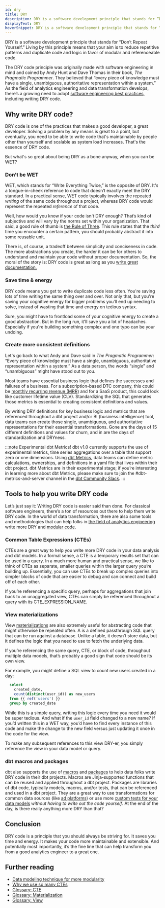 ```yaml
---
id: dry
title: DRY
description: DRY is a software development principle that stands for “Don’t Repeat Yourself.” Living by this principle means that your aim is to reduce repetitive patterns and code.
displayText: DRY  
hoverSnippet: DRY is a software development principle that stands for “Don’t Repeat Yourself.” Living by this principle means that your aim is to reduce repetitive patterns and duplicate code and logic in favor of modular and referenceable code.
---
```


<head>
  <title>What is DRY? Hint: It makes for great code - dbt Labs</title>
</head>

DRY is a software development principle that stands for “Don’t Repeat Yourself.” Living by this principle means that your aim is to reduce repetitive patterns and duplicate code and logic in favor of modular and referenceable code.

The DRY code principle was originally made with software engineering in mind and coined by Andy Hunt and Dave Thomas in their book, _The Pragmatic Programmer_. They believed that “every piece of knowledge must have a single, unambiguous, authoritative representation within a system.” As the field of analytics engineering and data transformation develops, there’s a growing need to adopt [software engineering best practices](https://www.getdbt.com/product/what-is-dbt/), including writing DRY code.

## Why write DRY code?

DRY code is one of the practices that makes a good developer, a great developer. Solving a problem by any means is great to a point, but eventually, you need to be able to write code that's maintainable by people other than yourself and scalable as system load increases. That's the essence of DRY code.

But what's so great about being DRY as a bone anyway, when you can be WET?

### Don’t be WET

WET, which stands for “Write Everything Twice,” is the opposite of DRY. It's a tongue-in-cheek reference to code that doesn’t exactly meet the DRY standard. In a practical sense, WET code typically involves the repeated _writing_ of the same code throughout a project, whereas DRY code would represent the repeated _reference_ of that code.

Well, how would you know if your code isn't DRY enough? That’s kind of subjective and will vary by the norms set within your organization. That said, a good rule of thumb is [the Rule of Three](https://en.wikipedia.org/wiki/Rule_of_three_(writing)#:~:text=The%20rule%20of%20three%20is,or%20effective%20than%20other%20numbers.). This rule states that the _third_ time you encounter a certain pattern, you should probably abstract it into some reusable unit.

There is, of course, a tradeoff between simplicity and conciseness in code. The more abstractions you create, the harder it can be for others to understand and maintain your code without proper documentation. So, the moral of the story is: DRY code is great as long as you [write great documentation.](https://docs.getdbt.com/docs/building-a-dbt-project/documentation)

### Save time & energy

DRY code means you get to write duplicate code less often. You're saving lots of time writing the same thing over and over. Not only that, but you're saving your cognitive energy for bigger problems you'll end up needing to solve, instead of wasting that time and energy on tedious syntax.

Sure, you might have to frontload some of your cognitive energy to create a good abstraction. But in the long run, it'll save you a lot of headaches. Especially if you're building something complex and one typo can be your undoing.

### Create more consistent definitions

Let's go back to what Andy and Dave said in _The Pragmatic Programmer_: “Every piece of knowledge must have a single, unambiguous, authoritative representation within a system.” As a data person, the words “single” and “unambiguous” might have stood out to you.

Most teams have essential business logic that defines the successes and failures of a business. For a subscription-based DTC company, this could be [monthly recurring revenue (MRR)](https://www.getdbt.com/blog/modeling-subscription-revenue/) and for a SaaS product, this could look like customer lifetime value (CLV). Standardizing the SQL that generates those metrics is essential to creating consistent definitions and values.

By writing DRY definitions for key business logic and metrics that are referenced throughout a dbt project and/or BI (business intelligence) tool, data teams can create those single, unambiguous, and authoritative representations for their essential transformations. Gone are the days of 15 different definitions and values for churn, and in are the days of standardization and DRYness.

:::note Experimental dbt Metrics!
dbt v1.0 currently supports the use of experimental metrics, time series aggregations over a table that support zero or one dimensions. Using [dbt Metrics](https://docs.getdbt.com/docs/building-a-dbt-project/metrics), data teams can define metric calculations, ownerships, and definitions in a yaml file that lives within their dbt project. dbt Metrics are in their experimental stage; if you’re interesting in learning more about dbt Metrics, please make sure to join the #dbt-metrics-and-server channel in the [dbt Community Slack](https://www.getdbt.com/community/join-the-community/).
:::

## Tools to help you write DRY code

Let’s just say it: Writing DRY code is easier said than done. For classical software engineers, there’s a ton of resources out there to help them write DRY code. In the world of data transformation, there are also some tools and methodologies that can help folks in [the field of analytics engineering](https://www.getdbt.com/what-is-analytics-engineering/) write more DRY and [modular code](https://www.getdbt.com/analytics-engineering/modular-data-modeling-technique/).


###  Common Table Expressions (CTEs)

<Term id="cte">CTEs</Term> are a great way to help you write more DRY code in your data analysis and dbt models. In a formal sense, a CTE is a temporary results set that can be used in a query. In a much more human and practical sense, we like to think of CTEs as separate, smaller queries within the larger query you’re building up. Essentially, you can use CTEs to break up complex queries into simpler blocks of code that are easier to debug and can connect and build off of each other.

If you’re referencing a specific query, perhaps for aggregations that join back to an unaggregated view, CTEs can simply be referenced throughout a query with its CTE_EXPRESSION_NAME.


### View materializations

View [materializations](https://docs.getdbt.com/docs/building-a-dbt-project/building-models/materializations) are also extremely useful for abstracting code that might otherwise be repeated often. A <Term id="view" /> is a defined passthrough SQL query that can be run against a database. Unlike a table, it doesn’t store data, but it defines the logic that you need to use to fetch the underlying data.

If you’re referencing the same query, CTE, or block of code, throughout multiple data models, that’s probably a good sign that code should be its own view.

For example, you might define a SQL view to count new users created in a day:

```sql
  select
    created_date,
    count(distinct(user_id)) as new_users
  from {{ ref('users') }}
  group by created_date
```

While this is a simple query, writing this logic every time you need it would be super tedious. And what if the `user_id` field changed to a new name? If you’d written this in a WET way, you’d have to find every instance of this code and make the change to the new field versus just updating it once in the code for the view.

To make any subsequent references to this view DRY-er, you simply reference the view in your data model or query.

### dbt macros and packages

dbt also supports the use of [macros](/docs/build/jinja-macros) and [packages](https://docs.getdbt.com/docs/building-a-dbt-project/package-management) to help data folks write DRY code in their dbt projects. Macros are Jinja-supported functions that can be reused and applied throughout a dbt project. Packages are libraries of dbt code, typically models, macros, and/or tests, that can be referenced and used in a dbt project. They are a great way to use transformations for common data sources (like [ad platforms](https://hub.getdbt.com/dbt-labs/facebook_ads/latest/)) or use more [custom tests for your data models](https://hub.getdbt.com/calogica/dbt_expectations/0.1.2/) _without having to write out the code yourself_. At the end of the day, is there really anything more DRY than that?

## Conclusion

DRY code is a principle that you should always be striving for. It saves you time and energy. It makes your code more maintainable and extensible. And potentially most importantly, it’s the fine line that can help transform you from a good analytics engineer to a great one.

## Further reading

* [Data modeling technique for more modularity](https://www.getdbt.com/analytics-engineering/modular-data-modeling-technique/)
* [Why we use so many CTEs](https://docs.getdbt.com/docs/guides/best-practices)
* [Glossary: CTE](https://docs.getdbt.com/terms/cte)
* [Glossary: Materialization](https://docs.getdbt.com/terms/materialization)
* [Glossary: View](https://docs.getdbt.com/terms/view)
